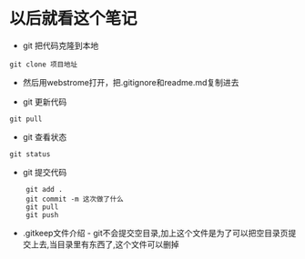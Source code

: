 # 以后就看这个笔记

* git 把代码克隆到本地
```
git clone 项目地址
```

* 然后用webstrome打开，把.gitignore和readme.md复制进去

* git 更新代码
```
git pull
```

* git 查看状态
```
git status
```
 
* git 提交代码
```
    git add .
    git commit -m 这次做了什么
    git pull
    git push
```


* .gitkeep文件介绍 - git不会提交空目录,加上这个文件是为了可以把空目录页提交上去,当目录里有东西了,这个文件可以删掉